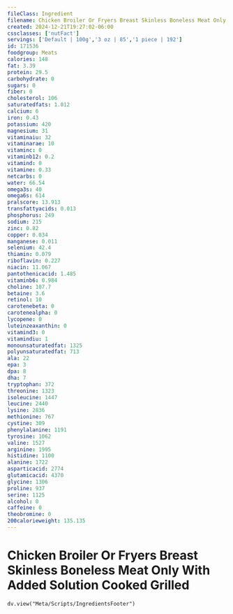 ```yaml
---
fileClass: Ingredient
filename: Chicken Broiler Or Fryers Breast Skinless Boneless Meat Only With Added Solution Cooked Grilled
created: 2024-12-21T19:27:02-06:00
cssclasses: ['nutFact']
servings: ['Default | 100g','3 oz | 85','1 piece | 192']
id: 171536
foodgroup: Meats
calories: 148
fat: 3.39
protein: 29.5
carbohydrate: 0
sugars: 0
fiber: 0
cholesterol: 106
saturatedfats: 1.012
calcium: 6
iron: 0.43
potassium: 420
magnesium: 31
vitaminaiu: 32
vitaminarae: 10
vitaminc: 0
vitaminb12: 0.2
vitamind: 0
vitamine: 0.33
netcarbs: 0
water: 66.54
omega3s: 40
omega6s: 614
pralscore: 13.913
transfattyacids: 0.013
phosphorus: 249
sodium: 215
zinc: 0.82
copper: 0.034
manganese: 0.011
selenium: 42.4
thiamin: 0.079
riboflavin: 0.227
niacin: 11.067
pantothenicacid: 1.485
vitaminb6: 0.984
choline: 107.7
betaine: 3.6
retinol: 10
carotenebeta: 0
carotenealpha: 0
lycopene: 0
luteinzeaxanthin: 0
vitamind3: 0
vitamindiu: 1
monounsaturatedfat: 1325
polyunsaturatedfat: 713
ala: 22
epa: 3
dpa: 8
dha: 7
tryptophan: 372
threonine: 1323
isoleucine: 1447
leucine: 2440
lysine: 2836
methionine: 767
cystine: 309
phenylalanine: 1191
tyrosine: 1062
valine: 1527
arginine: 1995
histidine: 1100
alanine: 1722
asparticacid: 2774
glutamicacid: 4370
glycine: 1306
proline: 937
serine: 1125
alcohol: 0
caffeine: 0
theobromine: 0
200calorieweight: 135.135
---
```


# Chicken Broiler Or Fryers Breast Skinless Boneless Meat Only With Added Solution Cooked Grilled

```dataviewjs
dv.view("Meta/Scripts/IngredientsFooter")
```